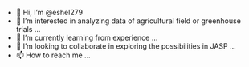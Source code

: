 - 👋 Hi, I’m @eshel279
- 👀 I’m interested in analyzing data of agricultural field or greenhouse trials ...
- 🌱 I’m currently learning from experience ...
- 💞️ I’m looking to collaborate in exploring the possibilities in JASP ...
- 📫 How to reach me ...

<!---
eshel279/eshel279 is a ✨ special ✨ repository because its `README.md` (this file) appears on your GitHub profile.
You can click the Preview link to take a look at your changes.
--->
